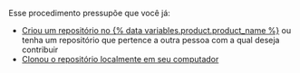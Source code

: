 Esse procedimento pressupõe que você já:

  - [Criou um repositório no {% data variables.product.product_name %}](/articles/creating-a-new-repository) ou tenha um repositório que pertence a outra pessoa com a qual deseja contribuir
  - [Clonou o repositório localmente em seu computador](/articles/cloning-a-repository)
